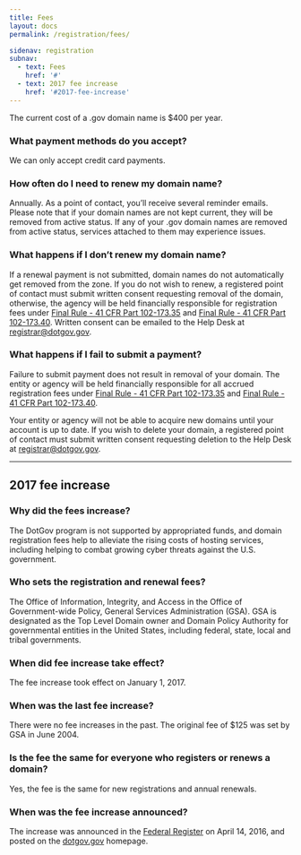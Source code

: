```yaml
---
title: Fees
layout: docs
permalink: /registration/fees/

sidenav: registration
subnav:
  - text: Fees
    href: '#'
  - text: 2017 fee increase
    href: '#2017-fee-increase'
---
```


The current cost of a .gov domain name is $400 per year.

### What payment methods do you accept?

We can only accept credit card payments.

### How often do I need to renew my domain name?

Annually. As a point of contact, you’ll receive several reminder emails. Please note that if your domain names are not kept current, they will be removed from active status. If any of your .gov domain names are removed from active status, services attached to them may experience issues.

### What happens if I don’t renew my domain name?

If a renewal payment is not submitted, domain names do not automatically get removed from the zone. If you do not wish to renew, a registered point of contact must submit written consent requesting removal of the domain, otherwise, the agency will be held financially responsible for registration fees under [Final Rule - 41 CFR Part 102-173.35](https://federalist-proxy.app.cloud.gov/preview/gsa/dotgov-home/site-updates/policies-and-guidelines/policy-faq/#sec-102-17335-who-authorizes-domain-names) and [Final Rule - 41 CFR Part 102-173.40](/policies-and-guidelines/policy-faq/#sec-102-17345-is-there-a-registration-charge-for-domain-names). Written consent can be emailed to the Help Desk at registrar@dotgov.gov.

### What happens if I fail to submit a payment?

Failure to submit payment does not result in removal of your domain. The entity or agency will be held financially responsible for all accrued registration fees under [Final Rule - 41 CFR Part 102-173.35](https://federalist-proxy.app.cloud.gov/preview/gsa/dotgov-home/site-updates/policies-and-guidelines/policy-faq/#sec-102-17335-who-authorizes-domain-names) and [Final Rule - 41 CFR Part 102-173.40](/policies-and-guidelines/policy-faq/#sec-102-17345-is-there-a-registration-charge-for-domain-names).

Your entity or agency will not be able to acquire new domains until your account is up to date. If you wish to delete your domain, a registered point of contact must submit written consent requesting deletion to the Help Desk at <registrar@dotgov.gov>.

---

## 2017 fee increase

### Why did the fees increase?

The DotGov program is not supported by appropriated funds, and domain registration fees help to alleviate the rising costs of hosting services, including helping to combat growing cyber threats against the U.S. government.

### Who sets the registration and renewal fees?

The Office of Information, Integrity, and Access in the Office of Government-wide Policy, General Services Administration (GSA). GSA is designated as the Top Level Domain owner and Domain Policy Authority for governmental entities in the United States, including federal, state, local and tribal governments.

### When did fee increase take effect?

The fee increase took effect on January 1, 2017.

### When was the last fee increase?

There were no fee increases in the past. The original fee of $125 was set by GSA in June 2004.

### Is the fee the same for everyone who registers or renews a domain?

Yes, the fee is the same for new registrations and annual renewals.

### When was the fee increase announced?

The increase was announced in the [Federal Register](https://www.federalregister.gov/documents/2016/04/21/2016-09294/notice-of-fee-amounts-to-be-set-by-the-general-services-administrations-request-for-the-registration) on April 14, 2016, and posted on the [dotgov.gov](https://dotgov.gov) homepage.
